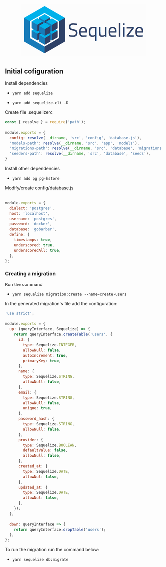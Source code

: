 <h1 align="center">
  <img alt="Sequelize logo" width="400px" src="./assets/sequelize.png">
</h1>

## Initial cofiguration

Install dependencies

- `yarn add sequelize`

- `yarn add sequelize-cli -D`

Create file .sequelizerc

```js
const { resolve } = require('path');

module.exports = {
  config: resolve(__dirname, 'src', 'config', 'database.js'),
  'models-path': resolve(__dirname, 'src', 'app', 'models'),
  'migrations-path': resolve(__dirname, 'src', 'database', 'migrations'),
  'seeders-path': resolve(__dirname, 'src', 'database', 'seeds'),
}
```

Install other dependencies

- `yarn add pg pg-hstore`

Modify/create config/database.js

```js

module.exports = {
  dialect: 'postgres',
  host: 'localhost',
  username: 'postgres',
  password: 'docker',
  database: 'gobarber',
  define: {
    timestamps: true,
    underscored: true,
    underscoredAll: true,
  },
};
```


### Creating a migration

Run the command

- `yarn sequelize migration:create --name=create-users`

In the generated migration's file add the configuration:

```js
'use strict';

module.exports = {
  up: (queryInterface, Sequelize) => {
    return queryInterface.createTable('users', {
      id: {
        type: Sequelize.INTEGER,
        allowNull: false,
        autoIncrement: true,
        primaryKey: true,
      },
      name: {
        type: Sequelize.STRING,
        allowNull: false,
      },
      email: {
        type: Sequelize.STRING,
        allowNull: false,
        unique: true,
      },
      password_hash: {
        type: Sequelize.STRING,
        allowNull: false,
      },
      provider: {
        type: Sequelize.BOOLEAN,
        defaultValue: false,
        allowNull: false,
      },
      created_at: {
        type: Sequelize.DATE,
        allowNul: false,
      },
      updated_at: {
        type: Sequelize.DATE,
        allowNul: false,
      },
    });
  },

  down: queryInterface => {
    return queryInterface.dropTable('users');
  },
};
```

To run the migration run the command below:

- `yarn sequelize db:migrate`
